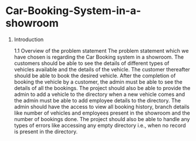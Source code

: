 # Car-Booking-System-in-a-showroom

1.	Introduction

	1.1	Overview of the  problem statement
The problem statement which we have chosen is regarding the Car Booking system in a showroom. The customers should be able to see the details of different types of vehicles available and the details of the vehicle. The customer thereafter should be able to book the desired vehicle. After the completion of booking the vehicle by a customer, the admin must be able to see the details of all the bookings.
The project should also be able to provide the admin to add a vehicle to the directory when a new vehicle comes and the admin must be able to add employee details to the directory. The admin should have the access to view all booking history, branch details like number of vehicles and employees present in the showroom and the number of bookings done. The project should also be able to handle any types of errors like accessing any empty directory i.e., when no record is present in the directory.

